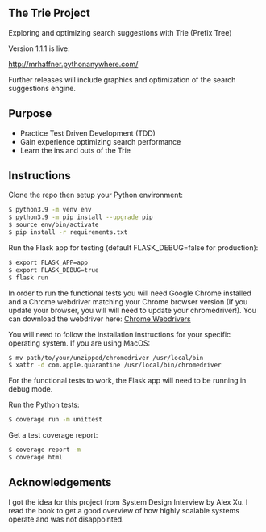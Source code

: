 ## The Trie Project

Exploring and optimizing search suggestions with Trie (Prefix Tree)

Version 1.1.1 is live:

http://mrhaffner.pythonanywhere.com/

Further releases will include graphics and optimization of the search suggestions engine.

## Purpose

- Practice Test Driven Development (TDD)
- Gain experience optimizing search performance
- Learn the ins and outs of the Trie

## Instructions

Clone the repo then setup your Python environment:

```sh
$ python3.9 -m venv env
$ python3.9 -m pip install --upgrade pip
$ source env/bin/activate
$ pip install -r requirements.txt
```

Run the Flask app for testing (default FLASK_DEBUG=false for production):

```sh
$ export FLASK_APP=app
$ export FLASK_DEBUG=true
$ flask run
```

In order to run the functional tests you will need Google Chrome installed and a Chrome webdriver matching your Chrome browser version (If you update your browser, you will will need to update your chromedriver!). You can download the webdriver here:
[Chrome Webdrivers](https://chromedriver.chromium.org/downloads)

You will need to follow the installation instructions for your specific operating system. If you are using MacOS:

```sh
$ mv path/to/your/unzipped/chromedriver /usr/local/bin
$ xattr -d com.apple.quarantine /usr/local/bin/chromedriver
```

For the functional tests to work, the Flask app will need to be running in debug mode.

Run the Python tests:

```sh
$ coverage run -m unittest
```

Get a test coverage report:

```sh
$ coverage report -m
$ coverage html
```

## Acknowledgements

I got the idea for this project from System Design Interview by Alex Xu. I read the book to get a good overview of how highly scalable systems operate and was not disappointed.
